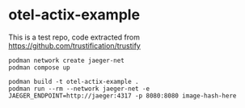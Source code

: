 # otel-actix-example

This is a test repo, code extracted from https://github.com/trustification/trustify

```
podman network create jaeger-net
podman compose up
```

```
podman build -t otel-actix-example .
podman run --rm --network jaeger-net -e JAEGER_ENDPOINT=http://jaeger:4317 -p 8080:8080 image-hash-here
```
